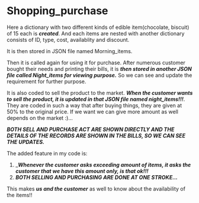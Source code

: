 # Shopping_purchase

Here a dictionary with two different kinds of edible item(chocolate, biscuit) of 15 each is ***created***. And each items are nested with another dictionary consists of ID, type, cost, availablity and discount.

It is then stored in JSON file named Morning_items.

Then it is called again for using it for purchase.
After numerous customer bought their needs and printing their bills, it is ***then stored in another JSON file called Night_items for viewing purpose.*** So we can see and update the requirement for further purpose.

It is also coded to sell the product to the market. ***When the customer wants to sell the product, it is updated in that JSON file named night_items!!!***. They are coded in such a way that after buying things, they are given at 50% to the original price. If we want we can give more amount as well depends on the market :)...

***BOTH SELL AND PURCHASE ACT ARE SHOWN DIRECTLY AND THE DETAILS OF THE RECORDS ARE SHOWN IN THE BILLS, SO WE CAN SEE THE UPDATES.***


The added feature in my code is: 
1. ____Whenever the customer asks exceeding amount of items, it asks the customer that we have this amount only, is that ok!!!___ 
2. ***BOTH SELLING AND PURCHASING ARE DONE AT ONE STROKE...***


This makes ***us and the customer*** as well to know about the availability of the items!!
